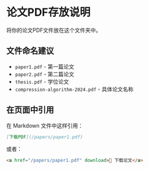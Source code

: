 # 论文PDF存放说明

将你的论文PDF文件放在这个文件夹中。

## 文件命名建议

- `paper1.pdf` - 第一篇论文
- `paper2.pdf` - 第二篇论文
- `thesis.pdf` - 学位论文
- `compression-algorithm-2024.pdf` - 具体论文名称

## 在页面中引用

在 Markdown 文件中这样引用：

```markdown
[下载PDF](/papers/paper1.pdf)
```

或者：

```markdown
<a href="/papers/paper1.pdf" download>📄 下载论文</a>
```
